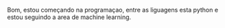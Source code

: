 Bom, estou começando na programaçao, entre as liguagens esta python e estou seguindo a area de machine learning.